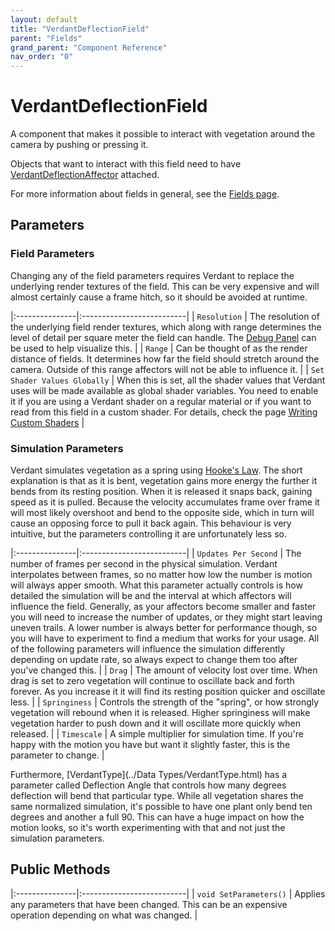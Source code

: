 ```yaml
---
layout: default
title: "VerdantDeflectionField"
parent: "Fields"
grand_parent: "Component Reference"
nav_order: "0"
---
```


# VerdantDeflectionField

A component that makes it possible to interact with vegetation around the camera by pushing or pressing it. 

Objects that want to interact with this field need to have [VerdantDeflectionAffector](../Affectors/VerdantDeflectionAffector.html) attached.

For more information about fields in general, see the [Fields page](index.html). 

## Parameters
 
### Field Parameters

Changing any of the field parameters requires Verdant to replace the underlying render textures of the field. This can be very expensive and will almost certainly cause a frame hitch, so it should be avoided at runtime.

|:---------------|:--------------------------|
| `Resolution` | The resolution of the underlying field render textures, which along with range determines the level of detail per square meter the field can handle. The [Debug Panel](../../UserGuide/DebugPanel.html) can be used to help visualize this. |
| `Range` | Can be thought of as the render distance of fields. It determines how far the field should stretch around the camera. Outside of this range affectors will not be able to influence it. |
| `Set Shader Values Globally` | When this is set, all the shader values that Verdant uses will be made available as global shader variables. You need to enable it if you are using a Verdant shader on a regular material or if you want to read from this field in a custom shader. For details, check the page [Writing Custom Shaders]("../../UserGuide/WritingCustomShaders.html") |

### Simulation Parameters

Verdant simulates vegetation as a spring using [Hooke's Law](https://en.wikipedia.org/wiki/Hooke%27s_law). The short explanation is that as it is bent, vegetation gains more energy the further it bends from its resting position. When it is released it snaps back, gaining speed as it is pulled. Because the velocity accumulates frame over frame it will most likely overshoot and bend to the opposite side, which in turn will cause an opposing force to pull it back again. This behaviour is very intuitive, but the parameters controlling it are unfortunately less so.  

|:---------------|:--------------------------|
| `Updates Per Second` | The number of frames per second in the physical simulation. Verdant interpolates between frames, so no matter how low the number is motion will always apper smooth. What this parameter actually controls is how detailed the simulation will be and the interval at which affectors will influence the field. Generally, as your affectors become smaller and faster you will need to increase the number of updates, or they might start leaving uneven trails. A lower number is always better for performance though, so you will have to experiment to find a medium that works for your usage. All of the following parameters will influence the simulation differently depending on update rate, so always expect to change them too after you've changed this.   |
| `Drag` | The amount of velocity lost over time. When drag is set to zero vegetation will continue to oscillate back and forth forever. As you increase it it will find its resting position quicker and oscillate less. |
| `Springiness` | Controls the strength of the "spring", or how strongly vegetation will rebound when it is released. Higher springiness will make vegetation harder to push down and it will oscillate more quickly when released. |
| `Timescale` | A simple multiplier for simulation time. If you're happy with the motion you have but want it slightly faster, this is the parameter to change. |

Furthermore, [VerdantType](../Data Types/VerdantType.html) has a parameter called Deflection Angle that controls how many degrees deflection will bend that particular type. While all vegetation shares the same normalized simulation, it's possible to have one plant only bend ten degrees and another a full 90. This can have a huge impact on how the motion looks, so it's worth experimenting with that and not just the simulation parameters.


## Public Methods

|:---------------|:--------------------------|
| `void SetParameters()` | Applies any parameters that have been changed. This can be an expensive operation depending on what was changed. |



